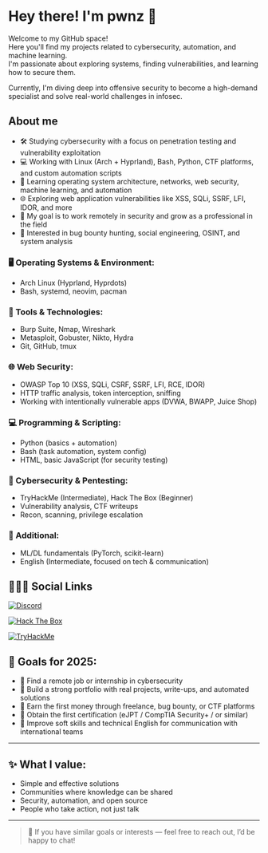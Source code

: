 # Hey there! I'm pwnz 👋

Welcome to my GitHub space!  
Here you'll find my projects related to cybersecurity, automation, and machine learning.  
I'm passionate about exploring systems, finding vulnerabilities, and learning how to secure them.

Currently, I'm diving deep into offensive security to become a high-demand specialist and solve real-world challenges in infosec.
## About me
- 🛠️ Studying cybersecurity with a focus on penetration testing and vulnerability exploitation  
- 💻 Working with Linux (Arch + Hyprland), Bash, Python, CTF platforms, and custom automation scripts  
- 🧠 Learning operating system architecture, networks, web security, machine learning, and automation  
- 🌐 Exploring web application vulnerabilities like XSS, SQLi, SSRF, LFI, IDOR, and more  
- 🚀 My goal is to work remotely in security and grow as a professional in the field  
- 🔐 Interested in bug bounty hunting, social engineering, OSINT, and system analysis
### 🖥️ Operating Systems & Environment:
- Arch Linux (Hyprland, Hyprdots)
- Bash, systemd, neovim, pacman

### 🧰 Tools & Technologies:
- Burp Suite, Nmap, Wireshark  
- Metasploit, Gobuster, Nikto, Hydra  
- Git, GitHub, tmux

### 🌐 Web Security:
- OWASP Top 10 (XSS, SQLi, CSRF, SSRF, LFI, RCE, IDOR)  
- HTTP traffic analysis, token interception, sniffing  
- Working with intentionally vulnerable apps (DVWA, BWAPP, Juice Shop)

### 💻 Programming & Scripting:
- Python (basics + automation)
- Bash (task automation, system config)
- HTML, basic JavaScript (for security testing)

### 🔐 Cybersecurity & Pentesting:
- TryHackMe (Intermediate), Hack The Box (Beginner)  
- Vulnerability analysis, CTF writeups  
- Recon, scanning, privilege escalation

### 🧪 Additional:
- ML/DL fundamentals (PyTorch, scikit-learn)  
- English (Intermediate, focused on tech & communication)
## 👨🏻‍💻 Social Links
[![Discord](https://img.shields.io/badge/Discord-profile-5865F2?style=for-the-badge&logo=discord&logoColor=white)](https://discordapp.com/users/807588512664649759/)

[![Hack The Box](https://img.shields.io/badge/Hack_The_Box-Profile-9FEF00?style=for-the-badge&logo=hackthebox&logoColor=black)](https://app.hackthebox.com/profile/#2423054)

[![TryHackMe](https://img.shields.io/badge/TryHackMe-Profile-red?style=for-the-badge&logo=tryhackme&logoColor=white)](https://tryhackme.com/p/pwnz)
## 📌 Goals for 2025:

- 🚀 Find a remote job or internship in cybersecurity  
- 📂 Build a strong portfolio with real projects, write-ups, and automated solutions  
- 💸 Earn the first money through freelance, bug bounty, or CTF platforms  
- 🧾 Obtain the first certification (eJPT / CompTIA Security+ / or similar)  
- 🤝 Improve soft skills and technical English for communication with international teams

---

## ✨ What I value:

- Simple and effective solutions  
- Communities where knowledge can be shared  
- Security, automation, and open source  
- People who take action, not just talk

---

> 🧠 If you have similar goals or interests — feel free to reach out, I’d be happy to chat!
